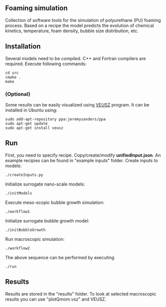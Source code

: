 ## Foaming simulation
Collection of software tools for the simulation of polyurethane (PU) foaming
process. Based on a recipe the model predicts the evolution of chemical
kinetics, temperature, foam density, bubble size distribution, etc.

## Installation
Several models need to be compiled. C++ and Fortran compilers are required.
Execute following commands:
```
cd src
cmake .
make
```

### (Optional)
Some results can be easily visualized using [VEUSZ](http://home.gna.org/veusz/)
program. It can be installed in Ubuntu using:
```
sudo add-apt-repository ppa:jeremysanders/ppa
sudo apt-get update
sudo apt-get install veusz
```

## Run
First, you need to specify recipe. Copy/create/modify **unifiedInput.json**. An
example recipies can be found in "example inputs" folder. Create inputs to
models:
```
./createInputs.py
```
Initialize surrogate nano-scale models:
```
./initModels
```
Execute meso-scopic bubble growth simulation:
```
./workflow1
```
Initialize surrogate bubble growth model:
```
./initBubbleGrowth
```
Run macroscopic simulation:
```
./workflow2
```

The above sequence can be performed by executing
```
./run
```

## Results
Results are stored in the "results" folder. To look at selected macroscopic
results you can use "plotQmom.vsz" and VEUSZ.
